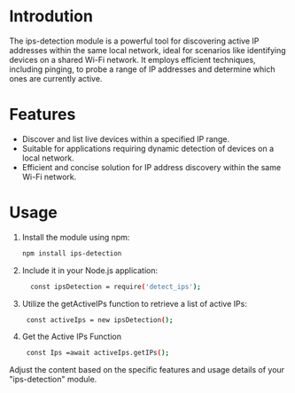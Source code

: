 # Introdution

The ips-detection module is a powerful tool for discovering active IP addresses within the same local network, ideal for scenarios like identifying devices on a shared Wi-Fi network. It employs efficient techniques, including pinging, to probe a range of IP addresses and determine which ones are currently active.

# Features
- Discover and list live devices within a specified IP range.
- Suitable for applications requiring dynamic detection of devices on a local network.
- Efficient and concise solution for IP address discovery within the same Wi-Fi network.

# Usage
1. Install the module using npm:
   ```bash
   npm install ips-detection
   ```

2. Include it in your Node.js application:
   ```bash
     const ipsDetection = require('detect_ips');
   ```

3. Utilize the getActiveIPs function to retrieve a list of active IPs:
   ```bash    
    const activeIps = new ipsDetection();
   ```
4. Get the Active IPs Function
   ```bash    
    const Ips =await activeIps.getIPs();
   ```

Adjust the content based on the specific features and usage details of your "ips-detection" module.
